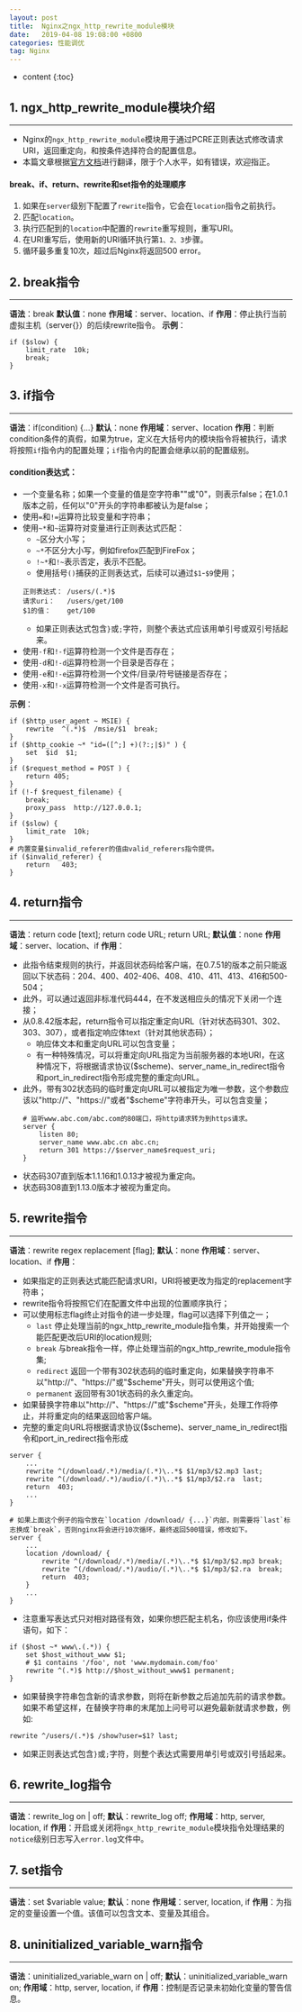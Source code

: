```yaml
---
layout: post
title:  Nginx之ngx_http_rewrite_module模块
date:   2019-04-08 19:08:00 +0800
categories: 性能调优
tag: Nginx
---
```


* content
{:toc}


## 1. ngx_http_rewrite_module模块介绍
---
* Nginx的`ngx_http_rewrite_module`模块用于通过PCRE正则表达式修改请求URI，返回重定向，和按条件选择符合的配置信息。
* 本篇文章根据[官方文档](http://nginx.org/en/docs/http/ngx_http_rewrite_module.html)进行翻译，限于个人水平，如有错误，欢迎指正。

#### break、if、return、rewrite和set指令的处理顺序
1. 如果在`server`级别下配置了`rewrite`指令，它会在`location`指令之前执行。
2. 匹配`location`。
3. 执行匹配到的`location`中配置的`rewrite`重写规则，重写URI。
4. 在URI重写后，使用新的URI循环执行第`1、2、3`步骤。
5. 循环最多重复10次，超过后Nginx将返回500 error。


## 2. break指令
---
**语法**：break
**默认值**：none
**作用域**：server、location、if
**作用**：停止执行当前虚拟主机（server{}）的后续rewrite指令。
**示例**：

```nginx
if ($slow) {
    limit_rate  10k;
    break;
}
```


## 3. if指令
---
**语法**：if(condition) {...}
**默认**：none
**作用域**：server、location
**作用**：判断condition条件的真假，如果为true，定义在大括号内的模块指令将被执行，请求将按照`if`指令内的配置处理；`if`指令内的配置会继承以前的配置级别。

#### condition表达式：
* 一个变量名称；如果一个变量的值是空字符串""或"0"，则表示false；在1.0.1版本之前，任何以"0"开头的字符串都被认为是false；
* 使用`=`和`!=`运算符比较变量和字符串；
* 使用`~*`和`~`运算符对变量进行正则表达式匹配：
    * `~`区分大小写；
    * `~*`不区分大小写，例如firefox匹配到FireFox；
    * `!~*`和`!~`表示否定，表示不匹配。
    * 使用括号`()`捕获的正则表达式，后续可以通过`$1`-`$9`使用；
    ```
    正则表达式： /users/(.*)$
    请求uri：   /users/get/100
    $1的值：    get/100
    ```
    * 如果正则表达式包含`}`或`;`字符，则整个表达式应该用单引号或双引号括起来。
* 使用`-f`和`!-f`运算符检测一个文件是否存在；
* 使用`-d`和`!-d`运算符检测一个目录是否存在；
* 使用`-e`和`!-e`运算符检测一个文件/目录/符号链接是否存在；
* 使用`-x`和`!-x`运算符检测一个文件是否可执行。

**示例**：

```nginx
if ($http_user_agent ~ MSIE) {
    rewrite  ^(.*)$  /msie/$1  break;
}
if ($http_cookie ~* "id=([^;] +)(?:;|$)" ) {
    set  $id  $1;
}
if ($request_method = POST ) {
    return 405;
}
if (!-f $request_filename) {
    break;
    proxy_pass  http://127.0.0.1;
}
if ($slow) {
    limit_rate  10k;
}
# 内置变量$invalid_referer的值由valid_referers指令提供。
if ($invalid_referer) {
    return   403;
}
```


## 4. return指令
---
**语法**：return code [text]; return code URL; return URL;
**默认值**：none
**作用域**：server、location、if
**作用**：
* 此指令结束规则的执行，并返回状态码给客户端，在0.7.51的版本之前只能返回以下状态码：204、400、402-406、408、410、411、413、416和500-504；
* 此外，可以通过返回非标准代码444，在不发送相应头的情况下关闭一个连接；
* 从0.8.42版本起，return指令可以指定重定向URL（针对状态码301、302、303、307），或者指定响应体text（针对其他状态码）；
    * 响应体文本和重定向URL可以包含变量；
    * 有一种特殊情况，可以将重定向URL指定为当前服务器的本地URI，在这种情况下，将根据请求协议($scheme)、server_name_in_redirect指令和port_in_redirect指令形成完整的重定向URL。
* 此外，带有302状态码的临时重定向URL可以被指定为唯一参数，这个参数应该以"http://"、"https://"或者"$scheme"字符串开头，可以包含变量；
    ```nginx
    # 监听www.abc.com/abc.com的80端口，将http请求转为到https请求。
    server {
        listen 80;
        server_name www.abc.cn abc.cn;
        return 301 https://$server_name$request_uri;
    }
    ```
* 状态码307直到版本1.1.16和1.0.13才被视为重定向。
* 状态码308直到1.13.0版本才被视为重定向。


## 5. rewrite指令
---
**语法**：rewrite regex replacement [flag];
**默认**：none
**作用域**：server、location、if
**作用**：
* 如果指定的正则表达式能匹配请求URI，URI将被更改为指定的replacement字符串；
* rewrite指令将按照它们在配置文件中出现的位置顺序执行；
* 可以使用标志flag终止对指令的进一步处理，flag可以选择下列值之一；
    * `last` 停止处理当前的ngx_http_rewrite_module指令集，并开始搜索一个能匹配更改后URI的location规则;
    * `break` 与break指令一样，停止处理当前的ngx_http_rewrite_module指令集;
    * `redirect` 返回一个带有302状态码的临时重定向，如果替换字符串不以"http://"、"https://"或"$scheme"开头，则可以使用这个值;
    * `permanent` 返回带有301状态码的永久重定向。
* 如果替换字符串以"http://"、"https://"或"$scheme"开头，处理工作将停止，并将重定向的结果返回给客户端。
* 完整的重定向URL将根据请求协议($scheme)、server_name_in_redirect指令和port_in_redirect指令形成
```nginx
server {
    ...
    rewrite ^(/download/.*)/media/(.*)\..*$ $1/mp3/$2.mp3 last;
    rewrite ^(/download/.*)/audio/(.*)\..*$ $1/mp3/$2.ra  last;
    return  403;
    ...
}

# 如果上面这个例子的指令放在`location /download/ {...}`内部，则需要将`last`标志换成`break`，否则nginx将会进行10次循环，最终返回500错误，修改如下。
server {
    ...
    location /download/ {
        rewrite ^(/download/.*)/media/(.*)\..*$ $1/mp3/$2.mp3 break;
        rewrite ^(/download/.*)/audio/(.*)\..*$ $1/mp3/$2.ra  break;
        return  403;
    }
    ...
}
```
* 注意重写表达式只对相对路径有效，如果你想匹配主机名，你应该使用if条件语句，如下：
```nginx
if ($host ~* www\.(.*)) {
    set $host_without_www $1;
    # $1 contains '/foo', not 'www.mydomain.com/foo'
    rewrite ^(.*)$ http://$host_without_www$1 permanent; 
}
```
* 如果替换字符串包含新的请求参数，则将在新参数之后追加先前的请求参数。如果不希望这样，在替换字符串的末尾加上问号可以避免最新就请求参数，例如:
```nginx
rewrite ^/users/(.*)$ /show?user=$1? last;
```
* 如果正则表达式包含`}`或`;`字符，则整个表达式需要用单引号或双引号括起来。

## 6. rewrite_log指令
---
**语法**：rewrite_log on | off;
**默认**：rewrite_log off;
**作用域**：http, server, location, if
**作用**：开启或关闭将`ngx_http_rewrite_module`模块指令处理结果的`notice`级别日志写入`error.log`文件中。


## 7. set指令
---
**语法**：set $variable value;
**默认**：none
**作用域**：server, location, if
**作用**：为指定的变量设置一个值。该值可以包含文本、变量及其组合。


## 8. uninitialized_variable_warn指令
---
**语法**：uninitialized_variable_warn on | off;
**默认**：uninitialized_variable_warn on;
**作用域**：http, server, location, if
**作用**：控制是否记录未初始化变量的警告信息。